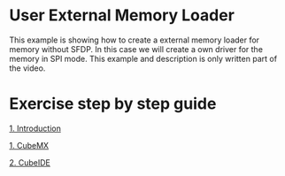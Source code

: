 # User External Memory Loader

This example is showing how to create a external memory loader for memory without SFDP.
In this case we will create a own driver for the memory in SPI mode. 
This example and description is only written part of the video. 

# Exercise step by step guide

[1. Introduction](./description/1_extmem_user_intro.md)

[1. CubeMX](./description/2_extmem_user_mx.md)

[2. CubeIDE](/description/3_extmem_user_ide.md)

<!-- # Guide in video format


[Link]() -->
